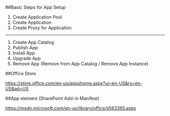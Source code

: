 ##Basic Steps for App Setup

1. Create Application Pool
2. Create Application
3. Create Proxy for Application

-------------------------------

1. Create App Catalog
2. Publish App
3. Install App
4. Upgrade App
5. Remove App (Remove from App Catalog / Remove App Instance)

##Office Store

https://store.office.com/en-us/appshome.aspx?ui=en-US&rs=en-US&ad=US

##App element (SharePoint Add-in Manifest)

https://msdn.microsoft.com/en-us/library/office/jj583365.aspx















